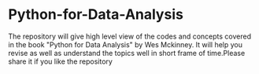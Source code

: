 # Python-for-Data-Analysis
The repository will give high level view of the codes and concepts covered in the book "Python for Data Analysis" by Wes Mckinney.
It will help you revise as well as understand the topics well in short frame of time.Please share it if you like the repository
